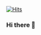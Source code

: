 [![Hits](https://hits.seeyoufarm.com/api/count/incr/badge.svg?url=https%3A%2F%2Fgithub.com%2Fjeffoio&count_bg=%23AAC7DD&title_bg=%23555555&icon=apple.svg&icon_color=%23E7E7E7&title=visit&edge_flat=false)](https://hits.seeyoufarm.com)
### Hi there 👋

<!-- ![Jeff's GitHub stats](https://github-readme-stats.vercel.app/api?username=jeffoio&theme=noctis_minimus&show_icons=true) -->


<!--
**jeffoio/jeffoio** is a ✨ _special_ ✨ repository because its `README.md` (this file) appears on your GitHub profile.

Here are some ideas to get you started:

- 🔭 I’m currently working on ...
- 🌱 I’m currently learning ...
- 👯 I’m looking to collaborate on ...
- 🤔 I’m looking for help with ...
- 💬 Ask me about ...
- 📫 How to reach me: ...
- 😄 Pronouns: ...
- ⚡ Fun fact: ...
-->
